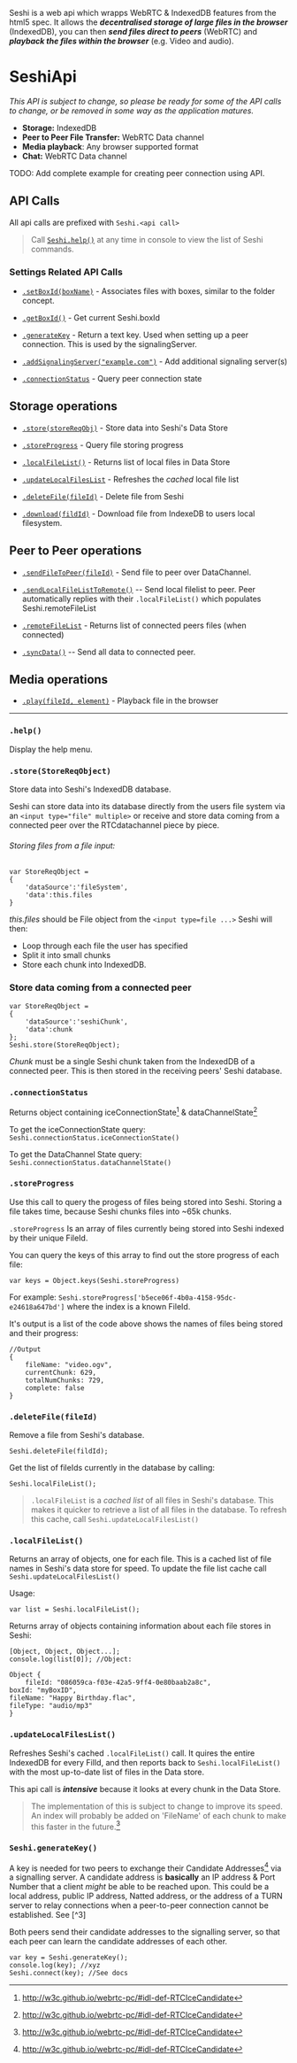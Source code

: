 Seshi is a web api which wrapps WebRTC & IndexedDB features from the html5 spec. It allows the ***decentralised storage of large files in the browser*** (IndexedDB), you can then ***send files direct to peers*** (WebRTC) and ***playback the files  within the browser*** (e.g. Video and audio).


# SeshiApi

*This API is subject to change, so please be ready for some of the API calls to change, or be removed in some way as the application matures.*

* **Storage:** IndexedDB
* **Peer to Peer File Transfer:** WebRTC Data channel
* **Media playback**: Any browser supported format 
* **Chat:** WebRTC Data channel

TODO: Add complete example for creating peer connection using API.

## API Calls
All api calls are prefixed with `Seshi.<api call>`

> Call [`Seshi.help()`](#help) at any time in console to view the list of Seshi commands.

### Settings Related API Calls

* [`.setBoxId(boxName)`](#setBoxId) - Associates files with boxes, similar to the folder concept.

* [`.getBoxId()`](#getBoxId) - Get current Seshi.boxId

* [`.generateKey`](#generateKey) - Return a text key. Used when setting up a peer connection. This is used by the signalingServer.

* [`.addSignalingServer("example.com")`](#addSignalingServer) - Add additional signaling server(s)

* [`.connectionStatus`](#connectionStatus) - Query peer connection state

## Storage operations

* [`.store(storeReqObj)`](#store) - Store data into Seshi's Data Store 

* [`.storeProgress`](#storeProgress) - Query file storing  progress

* [`.localFileList()`](#localFileList) - Returns list of local files in Data Store

* [`.updateLocalFilesList`](#updateLocalFilesList) - Refreshes the *cached* local file list 

* [`.deleteFile(fileId)`](#deleteFile) - Delete file from Seshi

* [`.download(fildId)`](#download) - Download file from IndexeDB to users local filesystem.


## Peer to Peer operations
* [`.sendFileToPeer(fileId)`](#sendFileToPeer) - Send file to peer over DataChannel.

* [`.sendLocalFileListToRemote()`](#sendLocalFileListToRemote) -- Send local filelist to peer. Peer automatically replies with their `.localFileList()` which populates Seshi.remoteFileList 

* [`.remoteFileList`](#remoteFileList) - Returns list of connected peers files (when connected)

* [`.syncData()`](#syncData) -- Send all data to connected peer.

## Media operations
* [`.play(fileId, element)`](#play) - Playback file in the browser

----
### <a name="storeProgress">`.help()`</a>
Display the help menu.

### <a name="store">`.store(StoreReqObject)`</a>
Store data into Seshi's IndexedDB database. 

Seshi can store data into its database directly from the users file system via an `<input type="file" multiple>` or receive and store data coming from a connected peer over the RTCdatachannel piece by piece.

###### Storing files from a file input: 
    var StoreReqObject =
    {
        'dataSource':'fileSystem',
        'data':this.files
    }
*this.files* should be File object from the `<input type=file ...>` 
Seshi will then:

* Loop through each file the user has specified
* Split it into small chunks
* Store each chunk into IndexedDB.

### Store data coming from a connected peer

    var StoreReqObject =
    {
        'dataSource':'seshiChunk',
        'data':chunk
    };
    Seshi.store(StoreReqObject);

*Chunk* must be a single Seshi chunk taken from the IndexedDB of a connected peer. This is then stored in the receiving peers' Seshi database. 


### <a name="connectionStatus">`.connectionStatus`</a> 
Returns object containing iceConnectionState[^n] & dataChannelState[^n]

To get the iceConnectionState query: `Seshi.connectionStatus.iceConnectionState()`

To get the DataChannel State  query:
`Seshi.connectionStatus.dataChannelState()`


### <a name="storeProgress">`.storeProgress`</a>
Use this call to query the progess of files being stored into Seshi. Storing a file takes time, because Seshi chunks files into ~65k chunks. 

`.storeProgress` Is an array of files currently being stored into Seshi indexed by their unique FileId. 


You can query the keys of this array to find out the store progress of each file:

    var keys = Object.keys(Seshi.storeProgress)

For example: 
`Seshi.storeProgress['b5ece06f-4b0a-4158-95dc-e24618a647bd']` where the index is a known FileId.

It's output is a list of the code above shows the names of files being stored and their progress:

    //Output 
    {
        fileName: "video.ogv",
        currentChunk: 629, 
        totalNumChunks: 729, 
        complete: false
    }

### <a name="deleteFile">`.deleteFile(fileId)`</a>
Remove a file from Seshi's database.

    Seshi.deleteFile(fildId);

Get the list of fileIds currently in the database by calling:

    Seshi.localFileList();

> `.localFileList` is a *cached list* of all files in Seshi's database. This makes it quicker to retrieve a list of all files in the database. To refresh this cache, call `Seshi.updateLocalFilesList()` 

### <a name="localFileList">`.localFileList()`</a>
Returns an array of objects, one for each file. This is a cached list of file names in Seshi's data store for speed. To update the file list cache call `Seshi.updateLocalFilesList()` 

Usage: 

    var list = Seshi.localFileList();

Returns array of objects containing information about each file stores in Seshi: 

    [Object, Object, Object...];
    console.log(list[0]); //Object:
  
    Object {
        fileId: "086059ca-f03e-42a5-9ff4-0e80baab2a8c", 
    boxId: "myBoxID", 
    fileName: "Happy Birthday.flac", 
    fileType: "audio/mp3"
    }

### <a name="updateLocalFilesList">`.updateLocalFilesList()`</a>

Refreshes Seshi's cached `.localFileList()` call. It quires the entire IndexedDB for every FilId, and then reports back to `Seshi.localFileList()` with the most up-to-date list of files in the Data store. 

This api call is ***intensive*** because it looks at every chunk in the Data Store. 

> The implementation of this is subject to change to improve its speed. An index will probably be added on 'FileName' of each chunk to make this faster in the future.[^n]

### <a name="generateKey">`Seshi.generateKey()`</a>

A key is needed for two peers to exchange their Candidate Addresses[^n] via a signalling server. A candidate address is **basically** an IP address & Port Number that a client *might* be able to be reached upon. This could be a local address, public IP address, Natted address, or the address of a TURN server to relay connections when a peer-to-peer connection cannot be established. See [^3]

Both peers send their candidate addresses to the signalling server, so that each peer can learn the candidate addresses of each other. 

    var key = Seshi.generateKey();
    console.log(key); //xyz
    Seshi.connect(key); //See docs



[^n]: http://w3c.github.io/webrtc-pc/#idl-def-RTCIceCandidate 
[^n]: http://w3c.github.io/webrtc-pc/#idl-def-RTCIceConnectionState
[^n]: https://developer.mozilla.org/en-US/docs/Web/API/IndexedDB_API/Basic_Concepts_Behind_IndexedDB#gloss_key 
[^n]: https://tools.ietf.org/html/rfc5245#section-2.1 
[^n]: http://w3c.github.io/webrtc-pc/#idl-def-RTCDataChannelState

